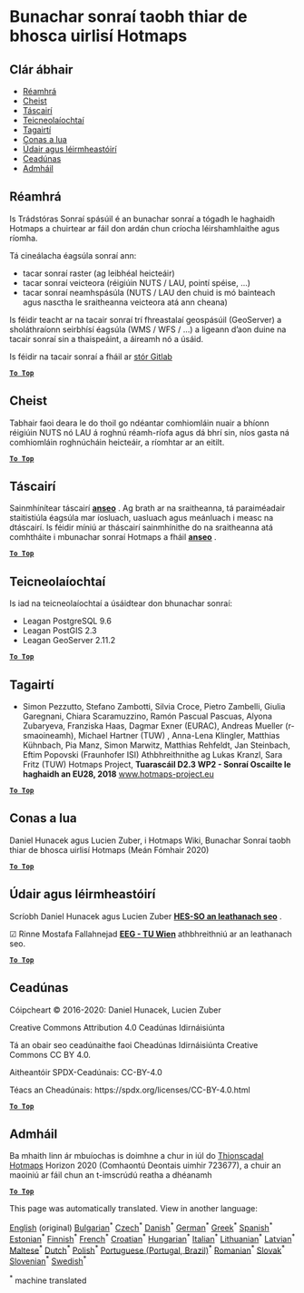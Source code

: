 <h1><a class="anchor" id="database-behind-the-hotmaps-toolbox" href="#database-behind-the-hotmaps-toolbox"><i class="fa fa-link"></i></a>Bunachar sonraí taobh thiar de bhosca uirlisí Hotmaps</h1><h2><a class="anchor" id="table-of-contents" href="#table-of-contents"><i class="fa fa-link"></i></a> Clár ábhair</h2><ul><li> <a href="#introduction">Réamhrá</a></li><li> <a href="#query">Cheist</a></li><li> <a href="#indicators">Táscairí</a></li><li> <a href="#technologies">Teicneolaíochtaí</a></li><li> <a href="#references">Tagairtí</a></li><li> <a href="#how-to-cite">Conas a lua</a></li><li> <a href="#authors-and-reviewers">Údair agus léirmheastóirí</a></li><li> <a href="#license">Ceadúnas</a></li><li> <a href="#acknowledgement">Admháil</a></li></ul><h2><a class="anchor" id="introduction" href="#introduction"><i class="fa fa-link"></i></a> Réamhrá</h2><p> Is Trádstóras Sonraí spásúil é an bunachar sonraí a tógadh le haghaidh Hotmaps a chuirtear ar fáil don ardán chun críocha léirshamhlaithe agus ríomha.</p><p> Tá cineálacha éagsúla sonraí ann:</p><ul><li> tacar sonraí raster (ag leibhéal heicteáir)</li><li> tacar sonraí veicteora (réigiúin NUTS / LAU, pointí spéise, ...)</li><li> tacar sonraí neamhspásúla (NUTS / LAU den chuid is mó bainteach agus nasctha le sraitheanna veicteora atá ann cheana)</li></ul><p> Is féidir teacht ar na tacair sonraí trí fhreastalaí geospásúil (GeoServer) a sholáthraíonn seirbhísí éagsúla (WMS / WFS / ...) a ligeann d’aon duine na tacair sonraí sin a thaispeáint, a áireamh nó a úsáid.</p><p> Is féidir na tacair sonraí a fháil ar <a href="https://gitlab.com/hotmaps">stór Gitlab</a></p><p> <a href="#table-of-contents"><strong><code>To Top</code></strong></a></p><h2><a class="anchor" id="query" href="#query"><i class="fa fa-link"></i></a> Cheist</h2><p> Tabhair faoi deara le do thoil go ndéantar comhiomláin nuair a bhíonn réigiúin NUTS nó LAU á roghnú réamh-ríofa agus dá bhrí sin, níos gasta ná comhiomláin roghnúcháin heicteáir, a ríomhtar ar an eitilt.</p><p> <a href="#table-of-contents"><strong><code>To Top</code></strong></a></p><h2><a class="anchor" id="indicators" href="#indicators"><i class="fa fa-link"></i></a> Táscairí</h2><p> Sainmhínítear táscairí <strong><a href="https://github.com/HotMaps/Hotmaps-toolbox-service/blob/develop/api/app/models/indicators.py">anseo</a></strong> . Ag brath ar na sraitheanna, tá paraiméadair staitistiúla éagsúla mar íosluach, uasluach agus meánluach i measc na dtáscairí. Is féidir míniú ar tháscairí sainmhínithe do na sraitheanna atá comhtháite i mbunachar sonraí Hotmaps a fháil <strong><a href="https://github.com/HotMaps/Hotmaps-toolbox-service/blob/develop/api/app/models/INDICATORS.md">anseo</a></strong> .</p><p> <a href="#table-of-contents"><strong><code>To Top</code></strong></a></p><h2><a class="anchor" id="technologies" href="#technologies"><i class="fa fa-link"></i></a> Teicneolaíochtaí</h2><p> Is iad na teicneolaíochtaí a úsáidtear don bhunachar sonraí:</p><ul><li> Leagan PostgreSQL 9.6</li><li> Leagan PostGIS 2.3</li><li> Leagan GeoServer 2.11.2</li></ul><p> <a href="#table-of-contents"><strong><code>To Top</code></strong></a></p><h2><a class="anchor" id="references" href="#references"><i class="fa fa-link"></i></a> Tagairtí</h2><ul><li> Simon Pezzutto, Stefano Zambotti, Silvia Croce, Pietro Zambelli, Giulia Garegnani, Chiara Scaramuzzino, Ramón Pascual Pascuas, Alyona Zubaryeva, Franziska Haas, Dagmar Exner (EURAC), Andreas Mueller (r-smaoineamh), Michael Hartner (TUW) , Anna-Lena Klingler, Matthias Kühnbach, Pia Manz, Simon Marwitz, Matthias Rehfeldt, Jan Steinbach, Eftim Popovski (Fraunhofer ISI) Athbhreithnithe ag Lukas Kranzl, Sara Fritz (TUW) Hotmaps Project, <strong>Tuarascáil D2.3 WP2 - Sonraí Oscailte le haghaidh an EU28, 2018</strong> <a href="http://www.hotmaps-project.eu/wp-content/uploads/2018/05/D2.3-Hotmaps_FINAL-VERSION_for-upload.pdf">www.hotmaps-project.eu</a></li></ul><p> <a href="#table-of-contents"><strong><code>To Top</code></strong></a></p><h2><a class="anchor" id="how-to-cite" href="#how-to-cite"><i class="fa fa-link"></i></a> Conas a lua</h2><p> Daniel Hunacek agus Lucien Zuber, i Hotmaps Wiki, Bunachar Sonraí taobh thiar de bhosca uirlisí Hotmaps (Meán Fómhair 2020)</p><p> <a href="#table-of-contents"><strong><code>To Top</code></strong></a></p><h2><a class="anchor" id="authors-and-reviewers" href="#authors-and-reviewers"><i class="fa fa-link"></i></a> Údair agus léirmheastóirí</h2><p> Scríobh Daniel Hunacek agus Lucien Zuber <strong><a href="https://www.hevs.ch">HES-SO an leathanach seo</a></strong> .</p><p> ☑ Rinne Mostafa Fallahnejad <strong><a href="https://eeg.tuwien.ac.at/">EEG - TU Wien</a></strong> athbhreithniú ar an leathanach seo.</p><p> <a href="#table-of-contents"><strong><code>To Top</code></strong></a></p><h2><a class="anchor" id="license" href="#license"><i class="fa fa-link"></i></a> Ceadúnas</h2><p> Cóipcheart © 2016-2020: Daniel Hunacek, Lucien Zuber</p><p> Creative Commons Attribution 4.0 Ceadúnas Idirnáisiúnta</p><p> Tá an obair seo ceadúnaithe faoi Cheadúnas Idirnáisiúnta Creative Commons CC BY 4.0.</p><p> Aitheantóir SPDX-Ceadúnais: CC-BY-4.0</p><p> Téacs an Cheadúnais: https://spdx.org/licenses/CC-BY-4.0.html</p><p> <a href="#table-of-contents"><strong><code>To Top</code></strong></a></p><h2><a class="anchor" id="acknowledgement" href="#acknowledgement"><i class="fa fa-link"></i></a> Admháil</h2><p> Ba mhaith linn ár mbuíochas is doimhne a chur in iúl do <a href="https://www.hotmaps-project.eu">Thionscadal Hotmaps</a> Horizon 2020 (Comhaontú Deontais uimhir 723677), a chuir an maoiniú ar fáil chun an t-imscrúdú reatha a dhéanamh</p><p> <a href="#table-of-contents"><strong><code>To Top</code></strong></a></p>
<!--- THIS IS A SUPER UNIQUE IDENTIFIER -->

This page was automatically translated. View in another language:

[English](../en/Database-behind-the-Hotmaps-toolbox) (original) [Bulgarian](../bg/Database-behind-the-Hotmaps-toolbox)<sup>\*</sup> [Czech](../cs/Database-behind-the-Hotmaps-toolbox)<sup>\*</sup> [Danish](../da/Database-behind-the-Hotmaps-toolbox)<sup>\*</sup> [German](../de/Database-behind-the-Hotmaps-toolbox)<sup>\*</sup> [Greek](../el/Database-behind-the-Hotmaps-toolbox)<sup>\*</sup> [Spanish](../es/Database-behind-the-Hotmaps-toolbox)<sup>\*</sup> [Estonian](../et/Database-behind-the-Hotmaps-toolbox)<sup>\*</sup> [Finnish](../fi/Database-behind-the-Hotmaps-toolbox)<sup>\*</sup> [French](../fr/Database-behind-the-Hotmaps-toolbox)<sup>\*</sup>  [Croatian](../hr/Database-behind-the-Hotmaps-toolbox)<sup>\*</sup> [Hungarian](../hu/Database-behind-the-Hotmaps-toolbox)<sup>\*</sup> [Italian](../it/Database-behind-the-Hotmaps-toolbox)<sup>\*</sup> [Lithuanian](../lt/Database-behind-the-Hotmaps-toolbox)<sup>\*</sup> [Latvian](../lv/Database-behind-the-Hotmaps-toolbox)<sup>\*</sup> [Maltese](../mt/Database-behind-the-Hotmaps-toolbox)<sup>\*</sup> [Dutch](../nl/Database-behind-the-Hotmaps-toolbox)<sup>\*</sup> [Polish](../pl/Database-behind-the-Hotmaps-toolbox)<sup>\*</sup> [Portuguese (Portugal, Brazil)](../pt/Database-behind-the-Hotmaps-toolbox)<sup>\*</sup> [Romanian](../ro/Database-behind-the-Hotmaps-toolbox)<sup>\*</sup> [Slovak](../sk/Database-behind-the-Hotmaps-toolbox)<sup>\*</sup> [Slovenian](../sl/Database-behind-the-Hotmaps-toolbox)<sup>\*</sup> [Swedish](../sv/Database-behind-the-Hotmaps-toolbox)<sup>\*</sup> 

<sup>\*</sup> machine translated
